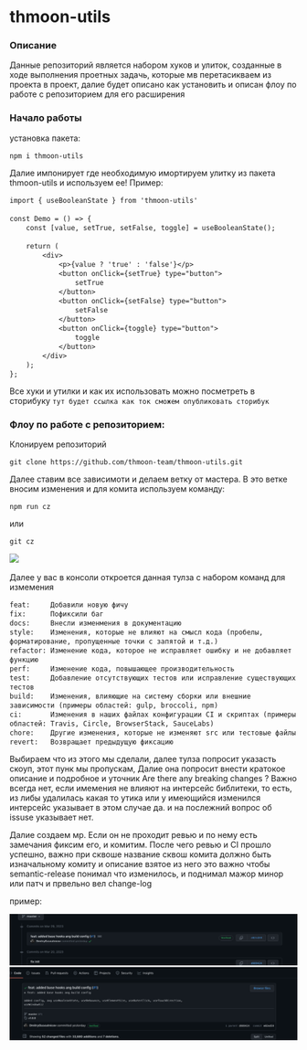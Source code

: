 # thmoon-utils


### Описание
Данные репозиторий является набором хуков и улиток, созданные в ходе выполнения проетных задачь, которые мв перетасикваем из проекта в проект, далие будет описано как установить и описан флоу по работе с репозиторием для его расширения

### Начало работы 
установка пакета:
```
npm i thmoon-utils
```
Далие импонирует где необходимую имортируем улитку из пакета thmoon-utils и используем ее!
Пример:

```
import { useBooleanState } from 'thmoon-utils'

const Demo = () => {
    const [value, setTrue, setFalse, toggle] = useBooleanState();

    return (
        <div>
            <p>{value ? 'true' : 'false'}</p>
            <button onClick={setTrue} type="button">
                setTrue
            </button>
            <button onClick={setFalse} type="button">
                setFalse
            </button>
            <button onClick={toggle} type="button">
                toggle
            </button>
        </div>
    );
};
```
Все хуки и утилки и как их использовать можно посметреть в сторибуку
`
    тут будет ссылка как ток сможем опубликовать сторибук
`

### Флоу по работе с репозиторием:

Клонируем репозиторий
```
git clone https://github.com/thmoon-team/thmoon-utils.git
```

Далее ставим все зависимоти и делаем ветку от мастера.
В это ветке вносим изменения и для комита используем команду:
```
npm run cz
```

или
```
git cz
```

<kbd>
    <img 
    src="https://raw.githubusercontent.com/commitizen/cz-cli/master/meta/screenshots/add-commit.png" 
    />
</kbd>

Далее у вас в консоли откроется данная тулза с набором команд для измемения

```
feat:     Добавили новую фичу
fix:      Пофиксили баг
docs:     Внесли изменмения в документацию
style:    Изменения, которые не влияют на смысл кода (пробелы, форматирование, пропущенные точки с запятой и т.д.)
refactor: Изменение кода, которое не исправляет ошибку и не добавляет функцию
perf:     Изменение кода, повышающее производительность
test:     Добавление отсутствующих тестов или исправление существующих тестов
build:    Изменения, влияющие на систему сборки или внешние зависимости (примеры областей: gulp, broccoli, npm)
ci:       Изменения в наших файлах конфигурации CI и скриптах (примеры областей: Travis, Circle, BrowserStack, SauceLabs)
chore:    Другие изменения, которые не изменяют src или тестовые файлы
revert:   Возвращает предыдущую фиксацию
```


Выбираем что из этого мы сделали, далее тулза попросит указасть скоуп, этот пунк мы пропускам,
Далие она попросит внести кратокое описание и подробное и уточник Are there any breaking changes ? Важно всегда нет, если имемения не влияют на интерсейс библитеки, то есть, из либы удалилась какая то утика или у имеющийся изменился интерсейс указывает в этом случае да.
и на послежний вопрос об issuse указывает нет.

Далие создаем мр. Если  он не проходит ревью и по нему есть замечания фиксим его, и комитим. После чего ревью и CI прошло успешно,
важно при сквоше название сквош комита должно быть изначальному комиту и описание взятое из него это важно чтобы semantic-release понимал что изменилось, и поднимал мажор минор или патч и првельно вел change-log

пример:

![media](/media/commit-exemple.png)
![media](/media/commit-exemple-big.png)